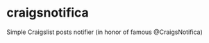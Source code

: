 craigsnotifica
==============

Simple Craigslist posts notifier (in honor of famous @CraigsNotifica)
